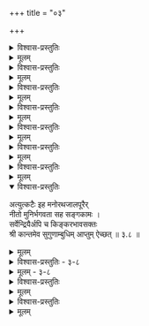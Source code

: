 +++
title = "०३"

+++

<details><summary>विश्वास-प्रस्तुतिः</summary>

आद्ये तृतीयशतकस्य वनाद्रिभर्तुः  
आपादमौल्यवयवाभरणाभिरूप्यम् ।  
ब्रह्मादिवागविषयं च महाप्रभावं  
सौन्दर्यमग्नहृदयः शठजित् शशंस ॥ ३–१ ॥
</details>

<details><summary>मूलम्</summary>

आद्ये तृतीयशतकस्य वनाद्रिभर्तुः  
आपादमौल्यवयवाभरणाभिरूप्यम् ।  
ब्रह्मादिवागविषयं च महाप्रभावं  
सौन्दर्यमग्नहृदयः शठजित् शशंस ॥ ३–१ ॥
</details>


<details><summary>विश्वास-प्रस्तुतिः</summary>

सङ्कोचितस्वकरणः स हरिं यथेष्टम्  
भुञ्जे न चाहमिति भिन्नमतिः शठारिः ।  
आश्वासितश्च हरिणा स्वमहत्तयैव  
भोगेषु अशक्तिरिति तत्कथितं द्वितीये ॥ ३–२ ॥
</details>

<details><summary>मूलम्</summary>

सङ्कोचितस्वकरणः स हरिं यथेष्टम्  
भुञ्जे न चाहमिति भिन्नमतिः शठारिः ।  
आश्वासितश्च हरिणा स्वमहत्तयैव  
भोगेषु अशक्तिरिति तत्कथितं द्वितीये ॥ ३–२ ॥
</details>


<details><summary>विश्वास-प्रस्तुतिः</summary>

सर्वत्र सर्वसमये सकलासु अवस्थासु  
अभ्यर्थयन् निखिलदास्यरसान् मुनीन्द्रः।  
श्रीवेङ्कटाद्रिनिलयस्य परस्य पुंसः  
निस्सीमशीलगुणमपि अवदत् तृतीये ॥ ३–३
</details>

<details><summary>मूलम्</summary>

सर्वत्र सर्वसमये सकलासु अवस्थासु  
अभ्यर्थयन् निखिलदास्यरसान् मुनीन्द्रः।  
श्रीवेङ्कटाद्रिनिलयस्य परस्य पुंसः  
निस्सीमशीलगुणमपि अवदत् तृतीये ॥ ३–३
</details>


<details><summary>विश्वास-प्रस्तुतिः</summary>

सर्वं जगत् समवलोक्य विभोः शरीरं  
तद्वाचिनश्च सकलानपि शब्दराशीन् ।  
तान् भूतभौतिकमुखान् कथयन् पदार्थान्  
दास्यं चकार वचसव मुनिश्चतुर्थे॥ ३–४ ॥
</details>

<details><summary>मूलम्</summary>

सर्वं जगत् समवलोक्य विभोः शरीरं  
तद्वाचिनश्च सकलानपि शब्दराशीन् ।  
तान् भूतभौतिकमुखान् कथयन् पदार्थान्  
दास्यं चकार वचसव मुनिश्चतुर्थे॥ ३–४ ॥
</details>


<details><summary>विश्वास-प्रस्तुतिः</summary>

पूर्वेण दास्यविधिना पुरुषार्थसीम्ना  
हर्षप्रकर्षविवशः खलु पञ्चमे सः ।  
आनन्दनैर्अविकृतान् विनिनिन्द मूर्खान्  
शौरेर् गुणैस्तु विकृतान् प्रशशंस भूयः ॥ ३–५ ॥
</details>

<details><summary>मूलम्</summary>

पूर्वेण दास्यविधिना पुरुषार्थसीम्ना  
हर्षप्रकर्षविवशः खलु पञ्चमे सः ।  
आनन्दनैर्अविकृतान् विनिनिन्द मूर्खान्  
शौरेर् गुणैस्तु विकृतान् प्रशशंस भूयः ॥ ३–५ ॥
</details>


<details><summary>विश्वास-प्रस्तुतिः</summary>

तान् निन्दितानपि विहातुमसौ अशक्तः  
शौरेर् दुरासदतया विमुखान् विचार्य ।  
अर्चावतार सुलभत्वम् उवाच तेषाम्  
एवं च तेषु विमुखेषु शुशोच षष्ठे ॥ ३–६ ॥
</details>

<details><summary>मूलम्</summary>

तान् निन्दितानपि विहातुमसौ अशक्तः  
शौरेर् दुरासदतया विमुखान् विचार्य ।  
अर्चावतार सुलभत्वम् उवाच तेषाम्  
एवं च तेषु विमुखेषु शुशोच षष्ठे ॥ ३–६ ॥
</details>


<details><summary>विश्वास-प्रस्तुतिः</summary>

तत् शोकशान्तिविधये हरिणा प्रसादाद्  
आविष्कृतान् स्वगुणचेष्टितभोगशीलान् ।  
आलोक्यवैष्णवजनान् मुनिः आत्मनाथान्  
आख्याय तान् अतिजहर्ष च सप्तमे सः॥ ३–७ ॥
</details>

<details><summary>मूलम्</summary>

तत् शोकशान्तिविधये हरिणा प्रसादाद्  
आविष्कृतान् स्वगुणचेष्टितभोगशीलान् ।  
आलोक्यवैष्णवजनान् मुनिः आत्मनाथान्  
आख्याय तान् अतिजहर्ष च सप्तमे सः॥ ३–७ ॥
</details>

<details open><summary>विश्वास-प्रस्तुतिः</summary>

अत्युत्कटैः इह मनोरथजालपूरैर्  
नीतो मुनिर्भगवता सह सङ्गकामः ।  
सर्वेन्द्रियैर्अपि च किङ्करभावसक्तः   
श्री कान्तमेव सुगुणाम्बुधिम् आप्तुम् ऐच्छत् ॥ ३.८ ॥
</details>

<details><summary>मूलम्</summary>

अत्युत्कटैः इह मनोरथजालपूरैर्  
नीतो मुनिर्भगवता सह सङ्गकामः ।  
सर्वेन्द्रियैर्अपि च किङ्करभावसक्तः   
श्री कान्तमेव सुगुणाम्बुधिम् आप्तुम् ऐच्छत् ॥ ३.८ ॥
</details>


<details><summary>विश्वास-प्रस्तुतिः - ३-८</summary>

षष्ठे बहिर्नयनतो हरिमाप्तुमाशा  
जातामुनेरथ तदीय जनावलोकात् ।  
उत्तम्भितास्वकरणैरपि कामयन्ती  
शोकातिरेक जननी पुनरष्टमेऽभूत् ॥ ३-८॥
</details>

<details><summary>मूलम् - ३-८</summary>

षष्ठे बहिर्नयनतो हरिमाप्तुमाशा  
जातामुनेरथ तदीय जनावलोकात् ।  
उत्तम्भितास्वकरणैरपि कामयन्ती  
शोकातिरेक जननी पुनरष्टमेऽभूत् ॥ ३-८॥
</details>

<details><summary>विश्वास-प्रस्तुतिः</summary>

अन्यस्तवेन विषयान् अधिगन्तुम् इच्छून्  
आलोक्य विस्मृतनिजव्यसनो दयालुः ।  
तस्मात् निवार्य मनुजान् विफलः स शौरेर्  
अन्येष्वनर्हकरणं नवमे स्वमाख्यत् ॥ ३–९ ॥
</details>

<details><summary>मूलम्</summary>

अन्यस्तवेन विषयान् अधिगन्तुम् इच्छून्  
आलोक्य विस्मृतनिजव्यसनो दयालुः ।  
तस्मात् निवार्य मनुजान् विफलः स शौरेर्  
अन्येष्वनर्हकरणं नवमे स्वमाख्यत् ॥ ३–९ ॥
</details>


<details><summary>विश्वास-प्रस्तुतिः</summary>

भूयोऽवतीर्य भुवि दिव्यवपुः स्वकीयम्  
प्रत्यक्षयन्तम् अखिलांश्च गुणान् अनन्तम् ।  
स्तुत्वा मुनिः स्वचरितार्थतया न किञ्चिद्  
दुःखम् मम इत्यतितरां दशमे तुतोष॥ ३–१० ॥
</details>

<details><summary>मूलम्</summary>

भूयोऽवतीर्य भुवि दिव्यवपुः स्वकीयम्  
प्रत्यक्षयन्तम् अखिलांश्च गुणान् अनन्तम् ।  
स्तुत्वा मुनिः स्वचरितार्थतया न किञ्चिद्  
दुःखम् मम इत्यतितरां दशमे तुतोष॥ ३–१० ॥
</details>
